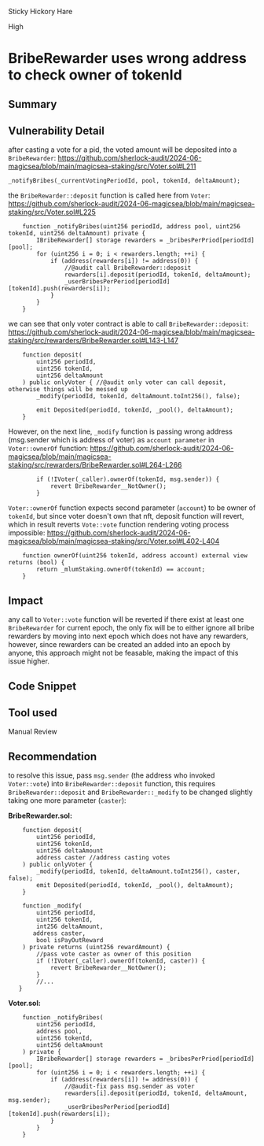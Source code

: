 Sticky Hickory Hare

High

# BribeRewarder uses wrong address to check owner of tokenId

## Summary
## Vulnerability Detail
after casting a vote for a pid, the voted amount will be deposited into a `BribeRewarder`:
https://github.com/sherlock-audit/2024-06-magicsea/blob/main/magicsea-staking/src/Voter.sol#L211
```solidity
_notifyBribes(_currentVotingPeriodId, pool, tokenId, deltaAmount);
```
the `BribeRewarder::deposit` function is called here from `Voter`:
https://github.com/sherlock-audit/2024-06-magicsea/blob/main/magicsea-staking/src/Voter.sol#L225
```solidity
    function _notifyBribes(uint256 periodId, address pool, uint256 tokenId, uint256 deltaAmount) private {
        IBribeRewarder[] storage rewarders = _bribesPerPriod[periodId][pool];
        for (uint256 i = 0; i < rewarders.length; ++i) {
            if (address(rewarders[i]) != address(0)) {
                //@audit call BribeRewarder::deposit
                rewarders[i].deposit(periodId, tokenId, deltaAmount);
                _userBribesPerPeriod[periodId][tokenId].push(rewarders[i]);
            }
        }
    }
```
we can see that only voter contract is able to call `BribeRewarder::deposit`:
https://github.com/sherlock-audit/2024-06-magicsea/blob/main/magicsea-staking/src/rewarders/BribeRewarder.sol#L143-L147
```solidity
    function deposit(
        uint256 periodId,
        uint256 tokenId,
        uint256 deltaAmount
    ) public onlyVoter { //@audit only voter can call deposit, otherwise things will be messed up
        _modify(periodId, tokenId, deltaAmount.toInt256(), false);

        emit Deposited(periodId, tokenId, _pool(), deltaAmount);
    }
```
However, on the next line, `_modify` function is passing wrong address (msg.sender which is address of voter) as `account parameter` in `Voter::ownerOf` function:
https://github.com/sherlock-audit/2024-06-magicsea/blob/main/magicsea-staking/src/rewarders/BribeRewarder.sol#L264-L266
```solidity
        if (!IVoter(_caller).ownerOf(tokenId, msg.sender)) {
            revert BribeRewarder__NotOwner();
        }
```

`Voter::ownerOf` function expects second parameter (`account`) to be owner of `tokenId`, but since voter doesn't own that nft, deposit function will revert, which in result reverts `Vote::vote` function rendering voting process impossible:
https://github.com/sherlock-audit/2024-06-magicsea/blob/main/magicsea-staking/src/Voter.sol#L402-L404
```solidity
    function ownerOf(uint256 tokenId, address account) external view returns (bool) {
        return _mlumStaking.ownerOf(tokenId) == account;
    }
```

## Impact
any call to `Voter::vote` function will be reverted if there exist at least one `BribeRewarder` for current epoch, the only fix will be to either ignore all bribe rewarders by moving into next epoch which does not have any rewarders, however, since rewarders can be created an added into an epoch by anyone, this approach might not be feasable, making the impact of this issue higher.

## Code Snippet

## Tool used

Manual Review

## Recommendation
to resolve this issue, pass `msg.sender` (the address who invoked `Voter::vote`) into `BribeRewarder::deposit` function, this requires `BribeRewarder::deposit` and `BribeRewarder::_modify` to be changed slightly taking one more parameter (`caster`):

**BribeRewarder.sol:**
```solidity
    function deposit(
        uint256 periodId,
        uint256 tokenId, 
        uint256 deltaAmount 
        address caster //address casting votes
    ) public onlyVoter {
        _modify(periodId, tokenId, deltaAmount.toInt256(), caster, false);
        emit Deposited(periodId, tokenId, _pool(), deltaAmount);
    }

    function _modify(
        uint256 periodId,
        uint256 tokenId,
        int256 deltaAmount,
       address caster,
        bool isPayOutReward
    ) private returns (uint256 rewardAmount) {
        //pass vote caster as owner of this position
        if (!IVoter(_caller).ownerOf(tokenId, caster)) {
            revert BribeRewarder__NotOwner();
        }
        //...
   }
```

**Voter.sol:**
```solidity
    function _notifyBribes(
        uint256 periodId,
        address pool,
        uint256 tokenId,
        uint256 deltaAmount
    ) private {
        IBribeRewarder[] storage rewarders = _bribesPerPriod[periodId][pool];
        for (uint256 i = 0; i < rewarders.length; ++i) {
            if (address(rewarders[i]) != address(0)) {
                //@audit-fix pass msg.sender as voter
                rewarders[i].deposit(periodId, tokenId, deltaAmount, msg.sender);
                _userBribesPerPeriod[periodId][tokenId].push(rewarders[i]);
            }
        }
    }
```